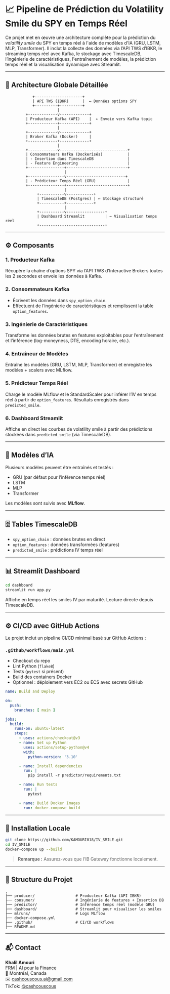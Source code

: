 # 📈 Pipeline de Prédiction du Volatility Smile du SPY en Temps Réel

Ce projet met en œuvre une architecture complète pour la prédiction du *volatility smile* du SPY en temps réel à l'aide de modèles d'IA (GRU, LSTM, MLP, Transformer). Il inclut la collecte des données via l’API TWS d’IBKR, le streaming temps réel avec Kafka, le stockage avec TimescaleDB, l’ingénierie de caractéristiques, l'entraînement de modèles, la prédiction temps réel et la visualisation dynamique avec Streamlit.

---

## 🔧 Architecture Globale Détaillée

```
            +---------------------+
            | API TWS (IBKR)      |  ← Données options SPY
            +----------+----------+
                       |
         +-------------v-------------+
         | Producteur Kafka (API)    |  ← Envoie vers Kafka topic
         +-------------+-------------+
                       |
         +-------------v-------------+
         | Broker Kafka (Docker)     |
         +-------------+-------------+
                       |
         +-------------v------------------------------+
         | Consommateurs Kafka (Dockerisés)           |
         | - Insertion dans TimescaleDB               |
         | - Feature Engineering                      |
         +----------------+---------------------------+
                          |
         +----------------v--------------------------+
         | - Prédicteur Temps Réel (GRU)              |
         +----------------+---------------------------+
                          |
              +-----------v------------+
              | TimescaleDB (Postgres) | ← Stockage structuré
              +-----------+------------+
                          |
              +-----------v-----------------+
              | Dashboard Streamlit         | ← Visualisation temps réel
              +-----------------------------+
```

---

## ⚙️ Composants

### 1. **Producteur Kafka**
Récupère la chaîne d’options SPY via l’API TWS d’Interactive Brokers toutes les 2 secondes et envoie les données à Kafka.

### 2. **Consommateurs Kafka**
- Écrivent les données dans `spy_option_chain`.
- Effectuent de l’ingénierie de caractéristiques et remplissent la table `option_features`.

### 3. **Ingénierie de Caractéristiques**
Transforme les données brutes en features exploitables pour l’entraînement et l’inférence (log-moneyness, DTE, encoding horaire, etc.).

### 4. **Entraîneur de Modèles**
Entraîne les modèles (GRU, LSTM, MLP, Transformer) et enregistre les modèles + scalers avec MLflow.

### 5. **Prédicteur Temps Réel**
Charge le modèle MLflow et le StandardScaler pour inférer l’IV en temps réel à partir de `option_features`. Résultats enregistrés dans `predicted_smile`.

### 6. **Dashboard Streamlit**
Affiche en direct les courbes de volatility smile à partir des prédictions stockées dans `predicted_smile` (via TimescaleDB).

---

## 🧠 Modèles d’IA

Plusieurs modèles peuvent être entraînés et testés :
- GRU (par défaut pour l’inférence temps réel)
- LSTM
- MLP
- Transformer

Les modèles sont suivis avec **MLflow**.

---

## 🗄️ Tables TimescaleDB

- `spy_option_chain` : données brutes en direct
- `option_features` : données transformées (features)
- `predicted_smile` : prédictions IV temps réel

---

## 📊 Streamlit Dashboard

```bash
cd dashboard
streamlit run app.py
```

Affiche en temps réel les smiles IV par maturité. Lecture directe depuis TimescaleDB.

---

## ⚙️ CI/CD avec GitHub Actions

Le projet inclut un pipeline CI/CD minimal basé sur GitHub Actions :

### `.github/workflows/main.yml`

- Checkout du repo
- Lint Python (`flake8`)
- Tests (`pytest` si présent)
- Build des containers Docker
- Optionnel : déploiement vers EC2 ou ECS avec secrets GitHub

```yaml
name: Build and Deploy

on:
  push:
    branches: [ main ]

jobs:
  build:
    runs-on: ubuntu-latest
    steps:
      - uses: actions/checkout@v3
      - name: Set up Python
        uses: actions/setup-python@v4
        with:
          python-version: '3.10'

      - name: Install dependencies
        run: |
          pip install -r predictor/requirements.txt

      - name: Run tests
        run: |
          pytest

      - name: Build Docker Images
        run: docker-compose build
```

---

## 🧪 Installation Locale

```bash
git clone https://github.com/KAMOURI018/IV_SMILE.git
cd IV_SMILE
docker-compose up --build
```

> **Remarque :** Assurez-vous que l’IB Gateway fonctionne localement.

---

## 📁 Structure du Projet

```
.
├── producer/                  # Producteur Kafka (API IBKR)
├── consumer/                  # Ingénierie de features + Insertion DB
├── predictor/                 # Inférence temps réel (modèle GRU)
├── dashboard/                 # Streamlit pour visualiser les smiles
├── mlruns/                    # Logs MLflow
├── docker-compose.yml
├── .github/                   # CI/CD workflows
├── README.md
```

---

## 📬 Contact

**Khalil Amouri**  
FRM | AI pour la Finance  
📍 Montréal, Canada  
✉️ cashcouscous.ai@gmail.com  
TikTok: [@cashcouscous](https://tiktok.com/@cashcouscous)
